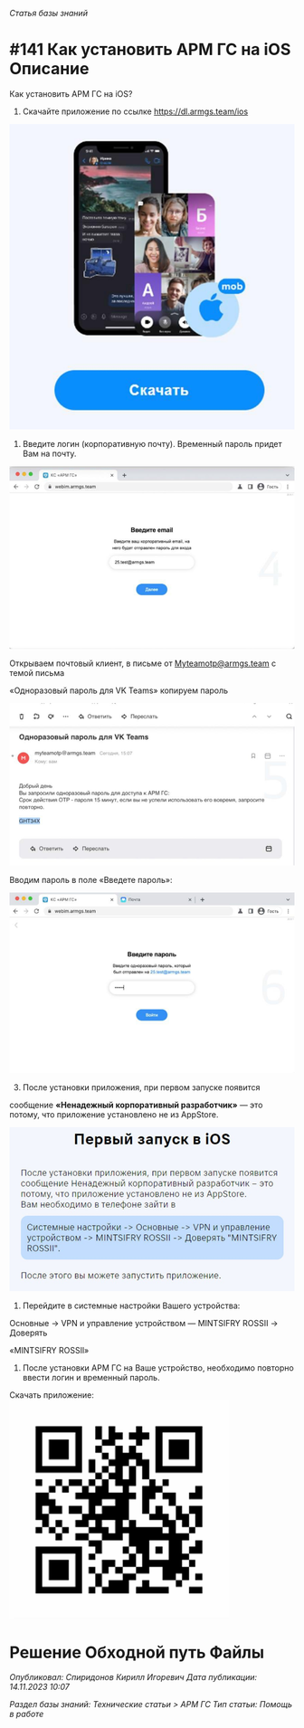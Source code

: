 _Статья базы знаний_

# #141 Как установить АРМ ГС на iOS Описание

Как установить АРМ ГС на iOS?

1. Скачайте приложение по ссылке https://dl.armgs.team/ios

![Как установить АРМ ГС на iOS](<Как установить АРМ ГС на iOS.jpeg>)

1. Введите логин (корпоративную почту). Временный пароль придет Вам на почту.

![Как установить АРМ ГС на iOS](<Как установить АРМ ГС на iOS 1.jpeg>)

Открываем почтовый клиент, в письме от [Myteamotp@armgs.team](mailto:Myteamotp@armgs.team) с темой письма

«Одноразовый пароль для VK Teams» копируем пароль

![Как установить АРМ ГС на iOS](<Как установить АРМ ГС на iOS 2.jpeg>)

Вводим пароль в поле «Введете пароль»:

![Как установить АРМ ГС на iOS](<Как установить АРМ ГС на iOS 3.jpeg>)

3. После установки приложения, при первом запуске появится

сообщение **«Ненадежный корпоративный разработчик»** — это потому, что приложение установлено не из AppStore.

![Как установить АРМ ГС на iOS](<Как установить АРМ ГС на iOS 4.jpeg>)

1. Перейдите в системные настройки Вашего устройства:

Основные -> VPN и управление устройством — MINTSIFRY ROSSII -> Доверять

«MINTSIFRY ROSSIl»

1. После установки АРМ ГС на Ваше устройство, необходимо повторно ввести логин и временный пароль.

Cкачать приложение: ![Как установить АРМ ГС на iOS](<Как установить АРМ ГС на iOS.png>)

# Решение Обходной путь Файлы

_Опубликовал: Спиридонов Кирилл Игоревич Дата публикации: 14.11.2023 10:07_

_Раздел базы знаний: Технические статьи > АРМ ГС Тип статьи: Помощь в работе_